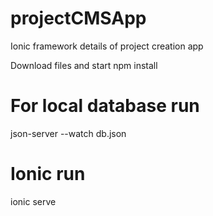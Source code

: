 # projectCMSApp
Ionic framework details of project creation app

Download files and start npm install

# For local database run 
json-server --watch db.json

# Ionic run
ionic serve
